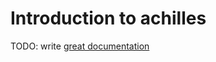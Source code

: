 # Introduction to achilles

TODO: write [great documentation](http://jacobian.org/writing/great-documentation/what-to-write/)
